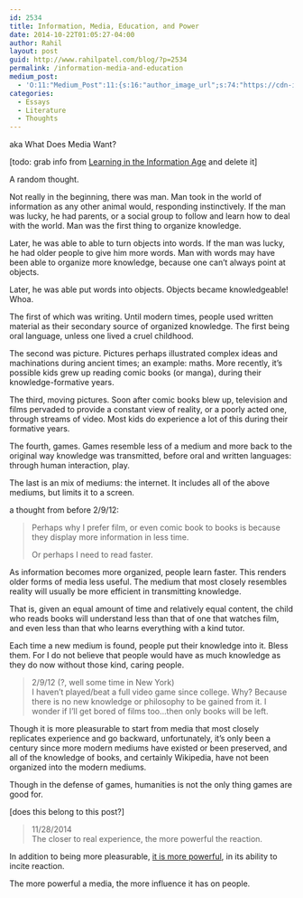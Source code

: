 ```yaml
---
id: 2534
title: Information, Media, Education, and Power
date: 2014-10-22T01:05:27-04:00
author: Rahil
layout: post
guid: http://www.rahilpatel.com/blog/?p=2534
permalink: /information-media-and-education
medium_post:
  - 'O:11:"Medium_Post":11:{s:16:"author_image_url";s:74:"https://cdn-images-1.medium.com/fit/c/200/200/1*dmbNkD5D-u45r44go_cf0g.png";s:10:"author_url";s:28:"https://medium.com/@rahil627";s:11:"byline_name";N;s:12:"byline_email";N;s:10:"cross_link";s:2:"no";s:2:"id";s:12:"d42c33cfaf2e";s:21:"follower_notification";s:3:"yes";s:7:"license";s:19:"all-rights-reserved";s:14:"publication_id";s:2:"-1";s:6:"status";s:6:"public";s:3:"url";s:79:"https://medium.com/@rahil627/information-media-education-and-power-d42c33cfaf2e";}'
categories:
  - Essays
  - Literature
  - Thoughts
---
```

aka What Does Media Want?

[todo: grab info from [Learning in the Information Age](http://www.rahilpatel.com/blog/learning-in-the-information-age "Learning in the Information Age") and delete it]

A random thought.

Not really in the beginning, there was man. Man took in the world of information as any other animal would, responding instinctively. If the man was lucky, he had parents, or a social group to follow and learn how to deal with the world. Man was the first thing to organize knowledge.

Later, he was able to able to turn objects into words. If the man was lucky, he had older people to give him more words. Man with words may have been able to organize more knowledge, because one can&#8217;t always point at objects.

Later, he was able put words into objects. Objects became knowledgeable! Whoa.

The first of which was writing. Until modern times, people used written material as their secondary source of organized knowledge. The first being oral language, unless one lived a cruel childhood.

The second was picture. Pictures perhaps illustrated complex ideas and machinations during ancient times; an example: maths. More recently, it&#8217;s possible kids grew up reading comic books (or manga), during their knowledge-formative years.

The third, moving pictures. Soon after comic books blew up, television and films pervaded to provide a constant view of reality, or a poorly acted one, through streams of video. Most kids do experience a lot of this during their formative years.

The fourth, games. Games resemble less of a medium and more back to the original way knowledge was transmitted, before oral and written languages: through human interaction, play.

The last is an mix of mediums: the internet. It includes all of the above mediums, but limits it to a screen.

a thought from before 2/9/12:

> Perhaps why I prefer film, or even comic book to books is because they display more information in less time.
> 
> Or perhaps I need to read faster.

As information becomes more organized, people learn faster. This renders older forms of media less useful. The medium that most closely resembles reality will usually be more efficient in transmitting knowledge.

That is, given an equal amount of time and relatively equal content, the child who reads books will understand less than that of one that watches film, and even less than that who learns everything with a kind tutor.

Each time a new medium is found, people put their knowledge into it. Bless them. For I do not believe that people would have as much knowledge as they do now without those kind, caring people.

> 2/9/12 (?, well some time in New York)  
> I haven&#8217;t played/beat a full video game since college. Why? Because there is no new knowledge or philosophy to be gained from it. I wonder if I&#8217;ll get bored of films too&#8230;then only books will be left.

Though it is more pleasurable to start from media that most closely replicates experience and go backward, unfortunately, it&#8217;s only been a century since more modern mediums have existed or been preserved, and all of the knowledge of books, and certainly Wikipedia, have not been organized into the modern mediums.

Though in the defense of games, humanities is not the only thing games are good for.

[does this belong to this post?]

> 11/28/2014  
> The closer to real experience, the more powerful the reaction.

In addition to being more pleasurable, [it is more powerful](http://www.rahilpatel.com/blog/the-most-powerful-forms-of-art "The Most Powerful Forms of Art"), in its ability to incite reaction.

The more powerful a media, the more influence it has on people.